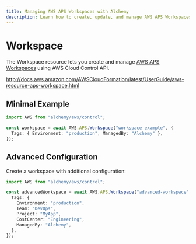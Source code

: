 ```yaml
---
title: Managing AWS APS Workspaces with Alchemy
description: Learn how to create, update, and manage AWS APS Workspaces using Alchemy Cloud Control.
---
```


# Workspace

The Workspace resource lets you create and manage [AWS APS Workspaces](https://docs.aws.amazon.com/aps/latest/userguide/) using AWS Cloud Control API.

http://docs.aws.amazon.com/AWSCloudFormation/latest/UserGuide/aws-resource-aps-workspace.html

## Minimal Example

```ts
import AWS from "alchemy/aws/control";

const workspace = await AWS.APS.Workspace("workspace-example", {
  Tags: { Environment: "production", ManagedBy: "Alchemy" },
});
```

## Advanced Configuration

Create a workspace with additional configuration:

```ts
import AWS from "alchemy/aws/control";

const advancedWorkspace = await AWS.APS.Workspace("advanced-workspace", {
  Tags: {
    Environment: "production",
    Team: "DevOps",
    Project: "MyApp",
    CostCenter: "Engineering",
    ManagedBy: "Alchemy",
  },
});
```


